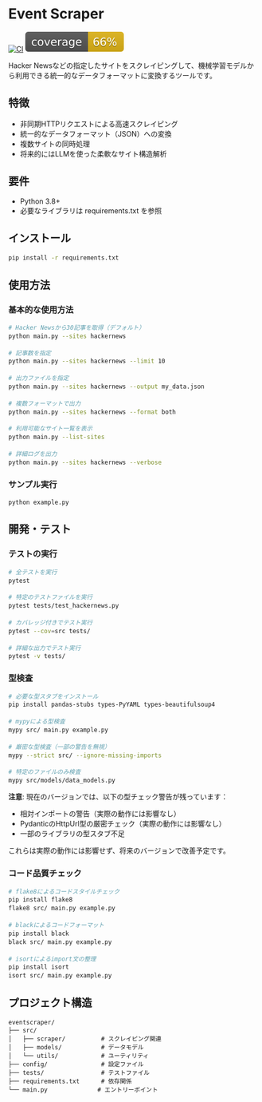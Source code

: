 # Event Scraper
[![CI](https://github.com/masatoi/eventscraper/actions/workflows/ci.yml/badge.svg)](https://github.com/<OWNER>/<REPO>/actions/workflows/ci.yml) [![Coverage](coverage.svg)](coverage.svg)


Hacker Newsなどの指定したサイトをスクレイピングして、機械学習モデルから利用できる統一的なデータフォーマットに変換するツールです。

## 特徴

- 非同期HTTPリクエストによる高速スクレイピング
- 統一的なデータフォーマット（JSON）への変換
- 複数サイトの同時処理
- 将来的にはLLMを使った柔軟なサイト構造解析

## 要件

- Python 3.8+
- 必要なライブラリは requirements.txt を参照

## インストール

```bash
pip install -r requirements.txt
```

## 使用方法

### 基本的な使用方法

```bash
# Hacker Newsから30記事を取得（デフォルト）
python main.py --sites hackernews

# 記事数を指定
python main.py --sites hackernews --limit 10

# 出力ファイルを指定
python main.py --sites hackernews --output my_data.json

# 複数フォーマットで出力
python main.py --sites hackernews --format both

# 利用可能なサイト一覧を表示
python main.py --list-sites

# 詳細ログを出力
python main.py --sites hackernews --verbose
```

### サンプル実行

```bash
python example.py
```

## 開発・テスト

### テストの実行

```bash
# 全テストを実行
pytest

# 特定のテストファイルを実行
pytest tests/test_hackernews.py

# カバレッジ付きでテスト実行
pytest --cov=src tests/

# 詳細な出力でテスト実行
pytest -v tests/
```

### 型検査

```bash
# 必要な型スタブをインストール
pip install pandas-stubs types-PyYAML types-beautifulsoup4

# mypyによる型検査
mypy src/ main.py example.py

# 厳密な型検査（一部の警告を無視）
mypy --strict src/ --ignore-missing-imports

# 特定のファイルのみ検査
mypy src/models/data_models.py
```

**注意**: 現在のバージョンでは、以下の型チェック警告が残っています：
- 相対インポートの警告（実際の動作には影響なし）
- PydanticのHttpUrl型の厳密チェック（実際の動作には影響なし）
- 一部のライブラリの型スタブ不足

これらは実際の動作には影響せず、将来のバージョンで改善予定です。

### コード品質チェック

```bash
# flake8によるコードスタイルチェック
pip install flake8
flake8 src/ main.py example.py

# blackによるコードフォーマット
pip install black
black src/ main.py example.py

# isortによるimport文の整理
pip install isort
isort src/ main.py example.py
```

## プロジェクト構造

```
eventscraper/
├── src/
│   ├── scraper/          # スクレイピング関連
│   ├── models/           # データモデル
│   └── utils/            # ユーティリティ
├── config/               # 設定ファイル
├── tests/                # テストファイル
├── requirements.txt      # 依存関係
└── main.py              # エントリーポイント
